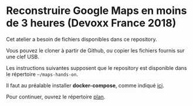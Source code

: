 # Reconstruire Google Maps en moins de 3 heures (Devoxx France 2018)

Cet atelier a besoin de fichiers disponibles dans ce repository.

Vous pouvez le cloner à partir de Github, ou copier les fichiers fournis sur une clef USB.

Les instructions suivantes supposent que le repository est disponible dans le répertoire `~/maps-hands-on`.

Il faut au préalable installer __docker-compose__, comme indiqué [ici](https://docs.docker.com/compose/install/).

Pour continuer, ouvrez le répertoire [plan](plan).
